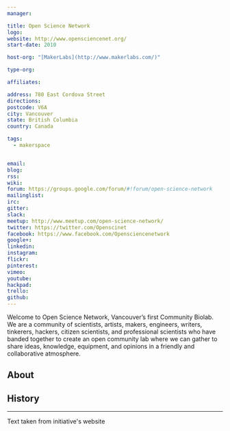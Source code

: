 ```yaml
---
manager:

title: Open Science Network
logo:
website: http://www.opensciencenet.org/
start-date: 2010

host-org: "[MakerLabs](http://www.makerlabs.com/)"

type-org:

affiliates:

address: 780 East Cordova Street
directions:
postcode: V6A
city: Vancouver
state: British Columbia
country: Canada

tags:
  - makerspace


email:
blog:
rss:
wiki:
forum: https://groups.google.com/forum/#!forum/open-science-network
mailinglist:
irc:
gitter:
slack:
meetup: http://www.meetup.com/open-science-network/
twitter: https://twitter.com/Openscinet
facebook: https://www.facebook.com/Opensciencenetwork
google+:
linkedin:
instagram:
flickr:
pinterest:
vimeo:
youtube:
hackpad:
trello:
github:
---
```

Welcome to Open Science Network, Vancouver’s first Community Biolab. We are a community of scientists, artists, makers, engineers, writers, tinkerers, hackers, citizen scientists, and professional scientists who have banded together to create an open community lab where we can gather to share ideas, knowledge, equipment, and opinions in a friendly and collaborative atmosphere.

## About

## History

---
Text taken from initiative's website

